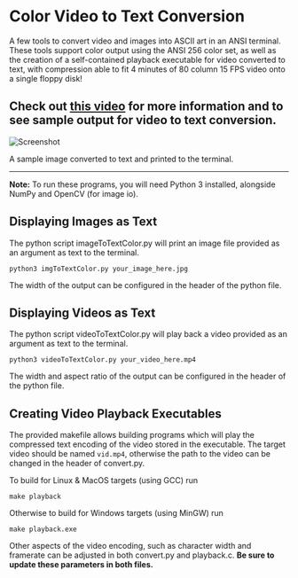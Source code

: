 # Color Video to Text Conversion

A few tools to convert video and images into ASCII art in an ANSI terminal. These tools support color output using the ANSI 256 color set, as well as the creation of a self-contained playback executable for video converted to text, with compression able to fit 4 minutes of 80 column 15 FPS video onto a single floppy disk!

 ## Check out [this video](https://www.youtube.com/watch?v=uGoR3ZYZqjc) for more information and to see sample output for video to text conversion.

![Screenshot](screenshot.png)

A sample image converted to text and printed to the terminal.

---

**Note:** To run these programs, you will need Python 3 installed, alongside NumPy and OpenCV (for image io).

## Displaying Images as Text
The python script imageToTextColor.py will print an image file provided as an argument as text to the terminal.

`python3 imgToTextColor.py your_image_here.jpg`

The width of the output can be configured in the header of the python file.

## Displaying Videos as Text
The python script videoToTextColor.py will play back a video provided as an argument as text to the terminal.

`python3 videoToTextColor.py your_video_here.mp4`

The width and aspect ratio of the output can be configured in the header of the python file.


## Creating Video Playback Executables
The provided makefile allows building programs which will play the compressed text encoding of the video stored in the executable. The target video should be named `vid.mp4`, otherwise the path to the video can be changed in the header of convert.py.

To build for Linux & MacOS targets (using GCC) run 

`make playback`

Otherwise to build for Windows targets (using MinGW) run 

`make playback.exe`

Other aspects of the video encoding, such as character width and framerate can be adjusted in both convert.py and playback.c. **Be sure to update these parameters in both files.**
